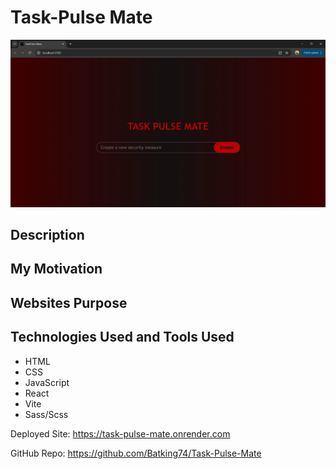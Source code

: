 # Task-Pulse Mate

![Nazir's MelonEShield App ](<./TaskPulse Mate - 9_9_2024.webp>)

## Description



## My Motivation



## Websites Purpose



## Technologies Used and Tools Used
- HTML
- CSS
- JavaScript
- React
- Vite
- Sass/Scss

Deployed Site: https://task-pulse-mate.onrender.com

GitHub Repo: https://github.com/Batking74/Task-Pulse-Mate
